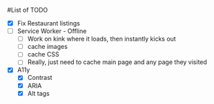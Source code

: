 #List of TODO

- [x] Fix Restaurant listings
- [ ] Service Worker - Offline
    - [ ] Work on kink where it loads, then instantly kicks out
    - [ ] cache images
    - [ ] cache CSS
    - [ ] Really, just need to cache main page and any page they visited
- [x] A11y
    - [x] Contrast
    - [x] ARIA
    - [x] Alt tags